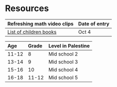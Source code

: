 # Resources

| Refreshing math video clips | Date of entry |
| :-- | :-- |
| [List of children books](https://muslimmatters.org/2023/11/19/from-the-muslimmatters-bookshelf-palestinian-literature) | Oct 4 |


| Age | Grade | Level in Palestine |
| :-- | :-- | :-- |
| 11-12 | 8 | Mid school 2 |
| 13-14 | 9 | Mid school 3 |
| 15-16 | 10 | Mid school 4 |
| 16-18 | 11-12 | Mid school 5 |
